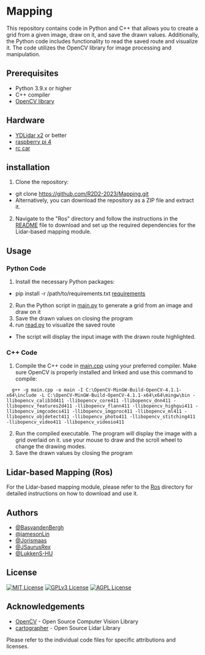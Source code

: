 # Mapping
This repository contains code in Python and C++ that allows you to create a grid from a given image, draw on it, and save the drawn values. Additionally, the Python code includes functionality to read the saved route and visualize it. The code utilizes the OpenCV library for image processing and manipulation.



## Prerequisites
- Python 3.9.x or higher
- C++ compiler
- [OpenCV library](https://opencv.org/)

## Hardware
- [YDLidar x2](https://www.ydlidar.com/products/view/6.html) or better
- [raspberry pi 4](https://www.raspberrypi.com/products/raspberry-pi-4-model-b/)
- [rc car](https://www.toprc.nl/rc-autos/)


## installation
1. Clone the repository:
- git clone https://github.com/R2D2-2023/Mapping.git
- Alternatively, you can download the repository as a ZIP file and extract it.

2. Navigate to the "Ros" directory and follow the instructions in the [README](Ros/README.md) file to download and set up the required dependencies for the Lidar-based mapping module.

## Usage

### Python Code

1. Install the necessary Python packages:
- pip install -r /path/to/requirements.txt [requirements](make_grid/make_grid_Python/requirements.txt)
2. Run the Python script in [main.py](make_grid/make_grid_Python/main.py) to generate a grid from an image and draw on it
3. Save the drawn values on closing the program
4. run [read.py](make_grid/make_grid_Python//read.py) to visualize the saved route
- The script will display the input image with the drawn route highlighted.

### C++ Code
1. Compile the C++ code in [main.cpp](make_grid/make_grid_C%2B%2B/main.cpp) using your preferred compiler. Make sure OpenCV is properly installed and linked and use this command to compile:
```
  g++ -g main.cpp -o main -I C:\OpenCV-MinGW-Build-OpenCV-4.1.1-x64\include -L C:\OpenCV-MinGW-Build-OpenCV-4.1.1-x64\x64\mingw\bin -llibopencv_calib3d411 -llibopencv_core411 -llibopencv_dnn411 -llibopencv_features2d411 -llibopencv_flann411 -llibopencv_highgui411 -llibopencv_imgcodecs411 -llibopencv_imgproc411 -llibopencv_ml411 -llibopencv_objdetect411 -llibopencv_photo411 -llibopencv_stitching411 -llibopencv_video411 -llibopencv_videoio411
```


2. Run the compiled executable.
The program will display the image with a grid overlaid on it. use your mouse to draw and the scroll wheel to change the drawing modes.
3. Save the drawn values by closing the program

## Lidar-based Mapping (Ros)
For the Lidar-based mapping module, please refer to the [Ros](Ros) directory for detailed instructions on how to download and use it.

## Authors
- [@BasvandenBergh](https://github.com/BasvandenBergh)
- [@jamesonLin](https://www.github.com/jamesonLin)
- [@Jorismaas](https://github.com/Jorismaas)
- [@JSaurusRex](https://github.com/JSaurusRex)
- [@LukkenS-HU](https://github.com/LukkenS-HU)

## License
[![MIT License](https://img.shields.io/badge/License-MIT-green.svg)](https://choosealicense.com/licenses/mit/)
[![GPLv3 License](https://img.shields.io/badge/License-GPL%20v3-yellow.svg)](https://opensource.org/licenses/)
[![AGPL License](https://img.shields.io/badge/license-AGPL-blue.svg)](http://www.gnu.org/licenses/agpl-3.0)



## Acknowledgements
- [OpenCV](https://opencv.org/) - Open Source Computer Vision Library
- [cartographer](https://github.com/cartographer-project/cartographer)  - Open Source Lidar Library

Please refer to the individual code files for specific attributions and licenses.

